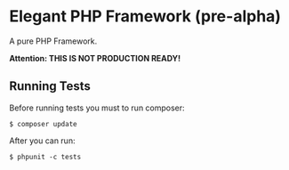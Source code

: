 # Elegant PHP Framework (pre-alpha)

A pure PHP Framework.

**Attention: THIS IS NOT PRODUCTION READY!**

## Running Tests

Before running tests you must to run composer:

    $ composer update
    
After you can run:

    $ phpunit -c tests
